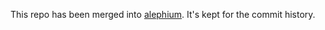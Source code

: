 This repo has been merged into [alephium](https://github.com/alephium/alephium). It's kept for the commit history.
